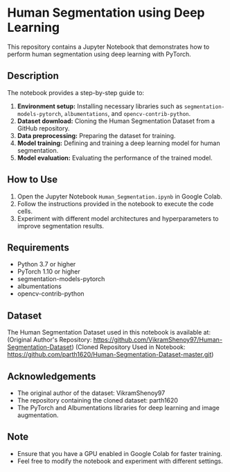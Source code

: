 # Human Segmentation using Deep Learning

This repository contains a Jupyter Notebook that demonstrates how to perform human segmentation using deep learning with PyTorch.

## Description

The notebook provides a step-by-step guide to:

1. **Environment setup:** Installing necessary libraries such as `segmentation-models-pytorch`, `albumentations`, and `opencv-contrib-python`.
2. **Dataset download:** Cloning the Human Segmentation Dataset from a GitHub repository.
3. **Data preprocessing:** Preparing the dataset for training.
4. **Model training:** Defining and training a deep learning model for human segmentation.
5. **Model evaluation:** Evaluating the performance of the trained model.

## How to Use

1. Open the Jupyter Notebook `Human_Segmentation.ipynb` in Google Colab.
2. Follow the instructions provided in the notebook to execute the code cells.
3. Experiment with different model architectures and hyperparameters to improve segmentation results.

## Requirements

- Python 3.7 or higher
- PyTorch 1.10 or higher
- segmentation-models-pytorch
- albumentations
- opencv-contrib-python

## Dataset

The Human Segmentation Dataset used in this notebook is available at:
(Original Author's Repository: https://github.com/VikramShenoy97/Human-Segmentation-Dataset)
(Cloned Repository Used in Notebook: https://github.com/parth1620/Human-Segmentation-Dataset-master.git)


## Acknowledgements

- The original author of the dataset: VikramShenoy97
- The repository containing the cloned dataset: parth1620
- The PyTorch and Albumentations libraries for deep learning and image augmentation.

## Note

- Ensure that you have a GPU enabled in Google Colab for faster training.
- Feel free to modify the notebook and experiment with different settings.

